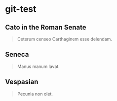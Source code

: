 # git-test

## Cato in the Roman Senate

> Ceterum censeo Carthaginem esse delendam.

## Seneca

> Manus manum lavat.

## Vespasian

> Pecunia non olet.
